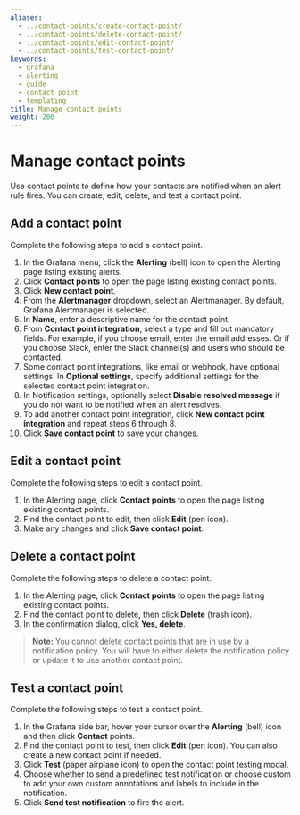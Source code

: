 ```yaml
---
aliases:
  - ../contact-points/create-contact-point/
  - ../contact-points/delete-contact-point/
  - ../contact-points/edit-contact-point/
  - ../contact-points/test-contact-point/
keywords:
  - grafana
  - alerting
  - guide
  - contact point
  - templating
title: Manage contact points
weight: 200
---
```


# Manage contact points

Use contact points to define how your contacts are notified when an alert rule fires. You can create, edit, delete, and test a contact point.

## Add a contact point

Complete the following steps to add a contact point.

1. In the Grafana menu, click the **Alerting** (bell) icon to open the Alerting page listing existing alerts.
1. Click **Contact points** to open the page listing existing contact points.
1. Click **New contact point**.
1. From the **Alertmanager** dropdown, select an Alertmanager. By default, Grafana Alertmanager is selected.
1. In **Name**, enter a descriptive name for the contact point.
1. From **Contact point integration**, select a type and fill out mandatory fields. For example, if you choose email, enter the email addresses. Or if you choose Slack, enter the Slack channel(s) and users who should be contacted.
1. Some contact point integrations, like email or webhook, have optional settings. In **Optional settings**, specify additional settings for the selected contact point integration.
1. In Notification settings, optionally select **Disable resolved message** if you do not want to be notified when an alert resolves.
1. To add another contact point integration, click **New contact point integration** and repeat steps 6 through 8.
1. Click **Save contact point** to save your changes.

## Edit a contact point

Complete the following steps to edit a contact point.

1. In the Alerting page, click **Contact points** to open the page listing existing contact points.
1. Find the contact point to edit, then click **Edit** (pen icon).
1. Make any changes and click **Save contact point**.

## Delete a contact point

Complete the following steps to delete a contact point.

1. In the Alerting page, click **Contact points** to open the page listing existing contact points.
1. Find the contact point to delete, then click **Delete** (trash icon).
1. In the confirmation dialog, click **Yes, delete**.

> **Note:** You cannot delete contact points that are in use by a notification policy. You will have to either delete the notification policy or update it to use another contact point.

## Test a contact point

Complete the following steps to test a contact point.

1. In the Grafana side bar, hover your cursor over the **Alerting** (bell) icon and then click **Contact** points.
1. Find the contact point to test, then click **Edit** (pen icon). You can also create a new contact point if needed.
1. Click **Test** (paper airplane icon) to open the contact point testing modal.
1. Choose whether to send a predefined test notification or choose custom to add your own custom annotations and labels to include in the notification.
1. Click **Send test notification** to fire the alert.

